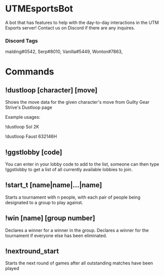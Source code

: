 # UTMEsportsBot

A bot that has features to help with the day-to-day interactions in the UTM Esports server! 
Contact us on Discord if there are any inquires.

### Discord Tags
malding#0542,
Serp#8010,
Vanilla#5449,
Wonton#7863,

# Commands
## !dustloop [character] [move]

Shows the move data for the given character's move from Guilty Gear Strive's Dustloop page

Example usages:

!dustloop Sol 2K

!dustloop Faust 632146H

## !ggstlobby [code]

You can enter in your lobby code to add to the list, someone can then type !ggstlobby to get a list of all currently available lobbies to join. 

## !start_t [name|name|...|name]

Starts a tournament with n people, with each pair of people being designated to a group to play against.

## !win [name] [group number]

Declares a winner for a winner in the group. Declares a winner for the tournament if everyone else has been eliminated.

## !nextround_start

Starts the next round of games after all outstanding matches have been played

